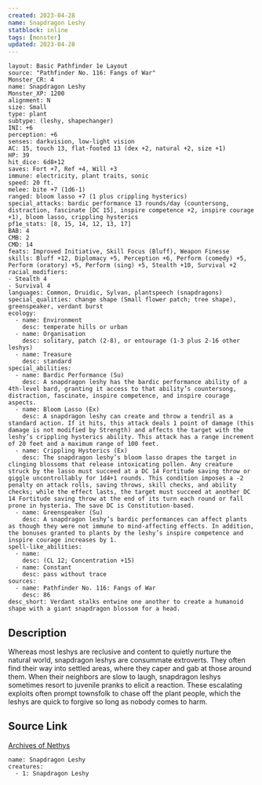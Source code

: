 ```yaml
---
created: 2023-04-28
name: Snapdragon Leshy
statblock: inline
tags: [monster]
updated: 2023-04-28
---
```

```statblock
layout: Basic Pathfinder 1e Layout
source: "Pathfinder No. 116: Fangs of War"
Monster_CR: 4
name: Snapdragon Leshy
Monster_XP: 1200
alignment: N
size: Small
type: plant
subtype: (leshy, shapechanger)
INI: +6
perception: +6
senses: darkvision, low-light vision
AC: 15, touch 13, flat-footed 13 (dex +2, natural +2, size +1)
HP: 39
hit_dice: 6d8+12
saves: Fort +7, Ref +4, Will +3
immune: electricity, plant traits, sonic
speed: 20 ft.
melee: bite +7 (1d6-1)
ranged: bloom lasso +7 (1 plus crippling hysterics)
special_attacks: bardic performance 13 rounds/day (countersong, distraction, fascinate [DC 15], inspire competence +2, inspire courage +1), bloom lasso, crippling hysterics
pf1e_stats: [8, 15, 14, 12, 13, 17]
BAB: 4
CMB: 2
CMD: 14
feats: Improved Initiative, Skill Focus (Bluff), Weapon Finesse
skills: Bluff +12, Diplomacy +5, Perception +6, Perform (comedy) +5, Perform (oratory) +5, Perform (sing) +5, Stealth +10, Survival +2
racial_modifiers:
- Stealth 4
- Survival 4
languages: Common, Druidic, Sylvan, plantspeech (snapdragons)
special_qualities: change shape (Small flower patch; tree shape), greenspeaker, verdant burst
ecology:
  - name: Environment
    desc: temperate hills or urban
  - name: Organisation
    desc: solitary, patch (2-8), or entourage (1-3 plus 2-16 other leshys)
  - name: Treasure
    desc: standard
special_abilities:
  - name: Bardic Performance (Su)
    desc: A snapdragon leshy has the bardic performance ability of a 4th-level bard, granting it access to that ability’s countersong, distraction, fascinate, inspire competence, and inspire courage aspects.
  - name: Bloom Lasso (Ex)
    desc: A snapdragon leshy can create and throw a tendril as a standard action. If it hits, this attack deals 1 point of damage (this damage is not modified by Strength) and affects the target with the leshy’s crippling hysterics ability. This attack has a range increment of 20 feet and a maximum range of 100 feet.
  - name: Crippling Hysterics (Ex)
    desc: The snapdragon leshy’s bloom lasso drapes the target in clinging blossoms that release intoxicating pollen. Any creature struck by the lasso must succeed at a DC 14 Fortitude saving throw or giggle uncontrollably for 1d4+1 rounds. This condition imposes a -2 penalty on attack rolls, saving throws, skill checks, and ability checks; while the effect lasts, the target must succeed at another DC 14 Fortitude saving throw at the end of its turn each round or fall prone in hysteria. The save DC is Constitution-based.
  - name: Greenspeaker (Su)
    desc: A snapdragon leshy’s bardic performances can affect plants as though they were not immune to mind-affecting effects. In addition, the bonuses granted to plants by the leshy’s inspire competence and inspire courage increases by 1.
spell-like_abilities:
  - name:
    desc: (CL 12; Concentration +15)
  - name: Constant
    desc: pass without trace
sources:
  - name: Pathfinder No. 116: Fangs of War
    desc: 86
desc_short: Verdant stalks entwine one another to create a humanoid shape with a giant snapdragon blossom for a head.
```
## Description
Whereas most leshys are reclusive and content to quietly nurture the natural world, snapdragon leshys are consummate extroverts. They often find their way into settled areas, where they caper and gab at those around them. When their neighbors are slow to laugh, snapdragon leshys sometimes resort to juvenile pranks to elicit a reaction. These escalating exploits often prompt townsfolk to chase off the plant people, which the leshys are quick to forgive so long as nobody comes to harm.
## Source Link
[Archives of Nethys](https://aonprd.com/MonsterDisplay.aspx?ItemName=Snapdragon%20Leshy)
```encounter-table
name: Snapdragon Leshy
creatures:
  - 1: Snapdragon Leshy
```
